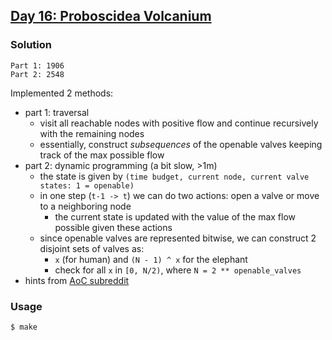 ## [Day 16: Proboscidea Volcanium](https://adventofcode.com/2022/day/16)

### Solution
```
Part 1: 1906
Part 2: 2548
```
Implemented 2 methods:
- part 1: traversal
    - visit all reachable nodes with positive flow and continue recursively with the remaining nodes
    - essentially, construct _subsequences_ of the openable valves keeping track of the max possible flow
- part 2: dynamic programming (a bit slow, >1m)
    - the state is given by `(time budget, current node, current valve states: 1 = openable)`
    - in one step (`t-1 -> t`) we can do two actions: open a valve or move to a neighboring node
        - the current state is updated with the value of the max flow possible given these actions
    - since openable valves are represented bitwise, we can construct 2 disjoint sets of valves as:
        - `x` (for human) and `(N - 1) ^ x` for the elephant
        - check for all `x` in `[0, N/2)`, where `N = 2 ** openable_valves`
- hints from [AoC subreddit](https://www.reddit.com/r/adventofcode/comments/zn6k1l/2022_day_16_solutions)

### Usage
```
$ make
```
